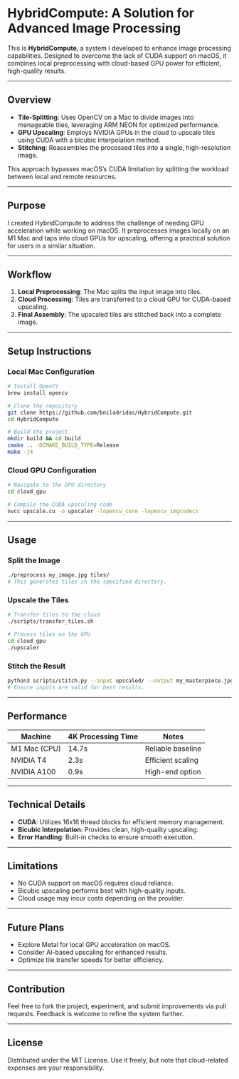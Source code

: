 # HybridCompute: A Solution for Advanced Image Processing  

This is **HybridCompute**, a system I developed to enhance image processing capabilities. Designed to overcome the lack of CUDA support on macOS, it combines local preprocessing with cloud-based GPU power for efficient, high-quality results.

---

## Overview  
- **Tile-Splitting**: Uses OpenCV on a Mac to divide images into manageable tiles, leveraging ARM NEON for optimized performance.  
- **GPU Upscaling**: Employs NVIDIA GPUs in the cloud to upscale tiles using CUDA with a bicubic interpolation method.  
- **Stitching**: Reassembles the processed tiles into a single, high-resolution image.  

This approach bypasses macOS’s CUDA limitation by splitting the workload between local and remote resources.

---

## Purpose  
I created HybridCompute to address the challenge of needing GPU acceleration while working on macOS. It preprocesses images locally on an M1 Mac and taps into cloud GPUs for upscaling, offering a practical solution for users in a similar situation.

---

## Workflow  
1. **Local Preprocessing**: The Mac splits the input image into tiles.  
2. **Cloud Processing**: Tiles are transferred to a cloud GPU for CUDA-based upscaling.  
3. **Final Assembly**: The upscaled tiles are stitched back into a complete image.

---

## Setup Instructions  

### Local Mac Configuration  
```bash  
# Install OpenCV  
brew install opencv  

# Clone the repository  
git clone https://github.com/bniladridas/HybridCompute.git  
cd HybridCompute  

# Build the project  
mkdir build && cd build  
cmake .. -DCMAKE_BUILD_TYPE=Release  
make -j4  
```

### Cloud GPU Configuration  
```bash  
# Navigate to the GPU directory  
cd cloud_gpu  

# Compile the CUDA upscaling code  
nvcc upscale.cu -o upscaler -lopencv_core -lopencv_imgcodecs  
```

---

## Usage  

### Split the Image  
```bash  
./preprocess my_image.jpg tiles/  
# This generates tiles in the specified directory.  
```

### Upscale the Tiles  
```bash  
# Transfer tiles to the cloud  
./scripts/transfer_tiles.sh  

# Process tiles on the GPU  
cd cloud_gpu  
./upscaler  
```

### Stitch the Result  
```bash  
python3 scripts/stitch.py --input upscaled/ --output my_masterpiece.jpg  
# Ensure inputs are valid for best results.  
```

---

## Performance  
| Machine         | 4K Processing Time | Notes               |  
|-----------------|--------------------|---------------------|  
| M1 Mac (CPU)    | 14.7s             | Reliable baseline   |  
| NVIDIA T4       | 2.3s              | Efficient scaling   |  
| NVIDIA A100     | 0.9s              | High-end option     |  

---

## Technical Details  
- **CUDA**: Utilizes 16x16 thread blocks for efficient memory management.  
- **Bicubic Interpolation**: Provides clean, high-quality upscaling.  
- **Error Handling**: Built-in checks to ensure smooth execution.

---

## Limitations  
- No CUDA support on macOS requires cloud reliance.  
- Bicubic upscaling performs best with high-quality inputs.  
- Cloud usage may incur costs depending on the provider.

---

## Future Plans  
- Explore Metal for local GPU acceleration on macOS.  
- Consider AI-based upscaling for enhanced results.  
- Optimize tile transfer speeds for better efficiency.

---

## Contribution  
Feel free to fork the project, experiment, and submit improvements via pull requests. Feedback is welcome to refine the system further.

---

## License  
Distributed under the MIT License. Use it freely, but note that cloud-related expenses are your responsibility.
